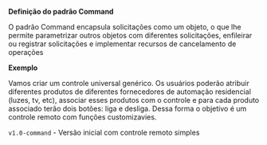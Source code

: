 **Definição do padrão Command**

O padrão Command encapsula solicitações como um objeto, o que lhe permite parametrizar
outros objetos com diferentes solicitações, enfileirar ou registrar solicitações e implementar 
recursos de cancelamento de operações
 

 
 **Exemplo** 
 
 Vamos criar um controle universal genérico. Os usuários poderão atribuir diferentes 
 produtos de diferentes fornecedores de automação residencial (luzes, tv, etc), associar
 esses produtos com o controle e para cada produto associado terão dois botões: liga 
 e desliga. Dessa forma o objetivo é um controle remoto com funções customizavies.
 
 `v1.0-command` - Versão inicial com controle remoto simples